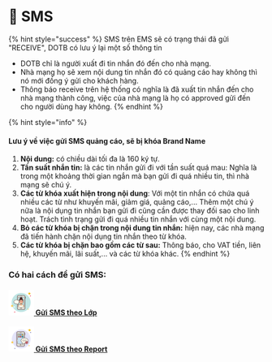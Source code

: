 # 📳 SMS

{% hint style="success" %}
SMS trên EMS sẽ có trạng thái đã gửi "RECEIVE", DOTB có lưu ý lại một số thông tin

* DOTB chỉ là người xuất đi tin nhắn đó đến cho nhà mạng.
* Nhà mạng họ sẽ xem nội dung tin nhắn đó có quảng cáo hay không thì nó mới đồng ý gửi cho khách hàng.
* Thông báo receive trên hệ thống có nghĩa là đã xuất tin nhắn đến cho nhà mạng thành công, việc của nhà mạng là họ có approved gửi đến cho người dùng hay không.
{% endhint %}

{% hint style="info" %}
#### Lưu ý về việc gửi SMS quảng cáo, sẽ bị khóa Brand Name

1. **Nội dung:** có chiều dài tối đa là 160 ký tự.
2. **Tần suất nhắn tin:** là các tin nhắn gửi đi với tần suất quá mau: Nghĩa là trong một khoảng thời gian ngắn mà bạn gửi đi quá nhiều tin, thì nhà mạng sẽ chú ý.
3. **Các từ khóa xuất hiện trong nội dung**: Với một tin nhắn có chứa quá nhiều các từ như khuyến mãi, giảm giá, quảng cáo,... Thêm một chú ý nữa là nội dụng tin nhắn bạn gửi đi cũng cần được thay đối sao cho linh hoạt. Trách tình trạng gửi đi quá nhiều tin nhắn với cùng một nội dung.
4. **Bỏ các từ khóa bị chặn trong nội dung tin nhắn:** hiện nay, các nhà mạng đã tiến hành chặn nội dụng tin nhắn theo từ khóa.
5. **Các từ khóa bị chặn bao gồm các từ sau:** Thông báo, cho VAT tiền, liên hệ, khuyến mãi, lãi suất,... và các từ khóa khác.
{% endhint %}

### Có hai cách để gửi SMS:

#### ![](../.gitbook/assets/icons8-mobile-messaging-50.png)[ Gửi SMS theo Lớp](sms/gui-sms-theo-lop.md)

#### [![](../.gitbook/assets/icons8-sms-50.png) Gửi SMS theo Report](sms/gui-sms-theo-report.md)

